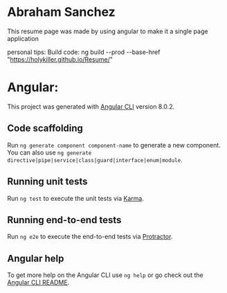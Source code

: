
 # Abraham Sanchez
This  resume page was made by using angular to make it a single page application 

 personal tips:
 Build code: 
 ng build --prod --base-href "https://holykiller.github.io/Resume/"


# Angular:

This project was generated with [Angular CLI](https://github.com/angular/angular-cli) version 8.0.2.

## Code scaffolding

Run `ng generate component component-name` to generate a new component. You can also use `ng generate directive|pipe|service|class|guard|interface|enum|module`.

## Running unit tests

Run `ng test` to execute the unit tests via [Karma](https://karma-runner.github.io).

## Running end-to-end tests

Run `ng e2e` to execute the end-to-end tests via [Protractor](http://www.protractortest.org/).

## Angular help

To get more help on the Angular CLI use `ng help` or go check out the [Angular CLI README](https://github.com/angular/angular-cli/blob/master/README.md).
